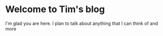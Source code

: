 # Welcome to Tim's blog

I'm glad you are here. I plan to talk about anything that I can think of and more

